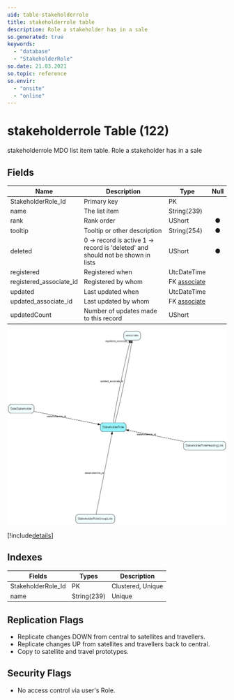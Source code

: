 ```yaml
---
uid: table-stakeholderrole
title: stakeholderrole table
description: Role a stakeholder has in a sale
so.generated: true
keywords:
  - "database"
  - "StakeholderRole"
so.date: 21.03.2021
so.topic: reference
so.envir:
  - "onsite"
  - "online"
---
```


# stakeholderrole Table (122)

stakeholderrole MDO list item table.
Role a stakeholder has in a sale

## Fields

| Name | Description | Type | Null |
|------|-------------|------|:----:|
|StakeholderRole\_Id|Primary key|PK| |
|name|The list item|String(239)| |
|rank|Rank order|UShort|&#x25CF;|
|tooltip|Tooltip or other description|String(254)|&#x25CF;|
|deleted|0 -&gt; record is active 1 -&gt; record is &apos;deleted&apos; and should not be shown in lists|UShort|&#x25CF;|
|registered|Registered when|UtcDateTime| |
|registered\_associate\_id|Registered by whom|FK [associate](associate.md)| |
|updated|Last updated when|UtcDateTime| |
|updated\_associate\_id|Last updated by whom|FK [associate](associate.md)| |
|updatedCount|Number of updates made to this record|UShort| |


![StakeholderRole table relationship diagram](./media/StakeholderRole.png)

[!include[details](./includes/StakeholderRole.md)]

## Indexes

| Fields | Types | Description |
|--------|-------|-------------|
|StakeholderRole\_Id |PK |Clustered, Unique |
|name |String(239) |Unique |

## Replication Flags

* Replicate changes DOWN from central to satellites and travellers.
* Replicate changes UP from satellites and travellers back to central.
* Copy to satellite and travel prototypes.

## Security Flags

* No access control via user's Role.

